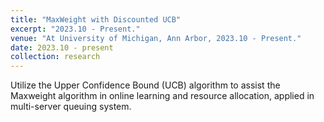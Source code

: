 ```yaml
---
title: "MaxWeight with Discounted UCB"
excerpt: "2023.10 - Present."
venue: "At University of Michigan, Ann Arbor, 2023.10 - Present."
date: 2023.10 - present
collection: research
---
```

Utilize the Upper Confidence Bound (UCB) algorithm to assist the Maxweight algorithm in online learning and resource allocation, applied in multi-server queuing system.
